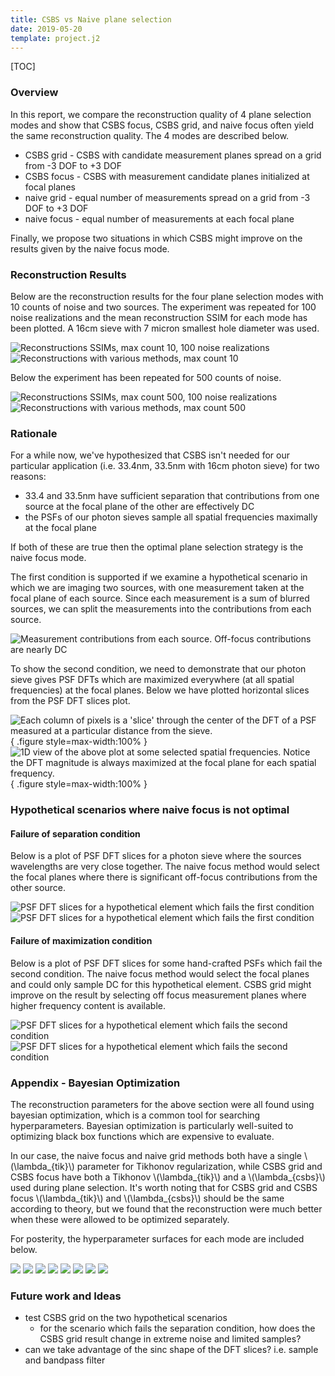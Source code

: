 ```yaml
---
title: CSBS vs Naive plane selection
date: 2019-05-20
template: project.j2
---
```


[TOC]

### Overview

In this report, we compare the reconstruction quality of 4 plane selection modes and show that CSBS focus, CSBS grid, and naive focus often yield the same reconstruction quality.  The 4 modes are described below.

* CSBS grid - CSBS with candidate measurement planes spread on a grid from -3 DOF to +3 DOF
* CSBS focus - CSBS with measurement candidate planes initialized at focal planes
* naive grid -  equal number of measurements spread on a grid from -3 DOF to +3 DOF
* naive focus - equal number of measurements at each focal plane

Finally, we propose two situations in which CSBS might improve on the results given by the naive focus mode.

### Reconstruction Results

Below are the reconstruction results for the four plane selection modes with 10 counts of noise and two sources.  The experiment was repeated for 100 noise realizations and the mean reconstruction SSIM for each mode has been plotted.  A 16cm sieve with 7 micron smallest hole diameter was used.

![Reconstructions SSIMs, max count 10, 100 noise realizations](ssim_comparison_10.png)
![Reconstructions with various methods, max count 10](reconstructions_10.png)

Below the experiment has been repeated for 500 counts of noise.

![Reconstructions SSIMs, max count 500, 100 noise realizations](ssim_comparison_500.png)
![Reconstructions with various methods, max count 500](reconstructions_500.png)

### Rationale

For a while now, we've hypothesized that CSBS isn't needed for our particular application (i.e. 33.4nm, 33.5nm with 16cm photon sieve) for two reasons:

* 33.4 and 33.5nm have sufficient separation that contributions from one source at the focal plane of the other are effectively DC
* the PSFs of our photon sieves sample all spatial frequencies maximally at the focal plane

If both of these are true then the optimal plane selection strategy is the naive focus mode.


The first condition is supported if we examine a hypothetical scenario in which we are imaging two sources, with one measurement taken at the focal plane of each source.  Since each measurement is a sum of blurred sources, we can split the measurements into the contributions from each source.

![Measurement contributions from each source.  Off-focus contributions are nearly DC](contributions.png)

To show the second condition, we need to demonstrate that our photon sieve gives PSF DFTs which are maximized everywhere (at all spatial frequencies) at the focal planes.  Below we have plotted horizontal slices from the PSF DFT slices plot.

![Each column of pixels is a 'slice' through the center of the DFT of a PSF measured at a particular distance from the sieve.](slices.png){ .figure style=max-width:100% }
![1D view of the above plot at some selected spatial frequencies.  Notice the DFT magnitude is always maximized at the focal plane for each spatial frequency.](sample_slices.png){ .figure style=max-width:100% }

### Hypothetical scenarios where naive focus is not optimal

#### Failure of separation condition

Below is a plot of PSF DFT slices for a photon sieve where the sources wavelengths are very close together.  The naive focus method would select the focal planes where there is significant off-focus contributions from the other source.

![PSF DFT slices for a hypothetical element which fails the first condition](hypothetical1.png)
![PSF DFT slices for a hypothetical element which fails the first condition](hypothetical1_slices.png)

#### Failure of maximization condition

Below is a plot of PSF DFT slices for some hand-crafted PSFs which fail the second condition.  The naive focus method would select the focal planes and could only sample DC for this hypothetical element.  CSBS grid might improve on the result by selecting off focus measurement planes where higher frequency content is available.

![PSF DFT slices for a hypothetical element which fails the second condition](hypothetical.png)
![PSF DFT slices for a hypothetical element which fails the second condition](hypothetical_slices.png)


### Appendix - Bayesian Optimization

The reconstruction parameters for the above section were all found using bayesian optimization, which is a common tool for searching hyperparameters.  Bayesian optimization is particularly well-suited to optimizing black box functions which are expensive to evaluate.  

In our case, the naive focus and naive grid methods both have a single \\(\lambda_{tik}\\) parameter for Tikhonov regularization, while CSBS grid and CSBS focus have both a Tikhonov \\(\lambda_{tik}\\) and a \\(\lambda_{csbs}\\) used during plane selection.  It's worth noting that for CSBS grid and CSBS focus \\(\lambda_{tik}\\) and \\(\lambda_{csbs}\\) should be the same according to theory, but we found that the reconstruction were much better when these were allowed to be optimized separately.

For posterity, the hyperparameter surfaces for each mode are included below.

![](bayesian_optimization/bayesian_tik_csbs_grid_10_split.png)
![](bayesian_optimization/bayesian_tik_csbs_focus_10_split.png)
![](bayesian_optimization/bayesian_tik_naive_grid_10.png)
![](bayesian_optimization/bayesian_tik_naive_focus_10.png)
![](bayesian_optimization/bayesian_tik_csbs_grid_500_split.png)
![](bayesian_optimization/bayesian_tik_csbs_focus_500_split.png)
![](bayesian_optimization/bayesian_tik_naive_grid_500.png)
![](bayesian_optimization/bayesian_tik_naive_focus_500.png)

### Future work and Ideas

* test CSBS grid on the two hypothetical scenarios
    * for the scenario which fails the separation condition, how does the CSBS grid result change in extreme noise and limited samples?
* can we take advantage of the sinc shape of the DFT slices?  i.e. sample and bandpass filter
